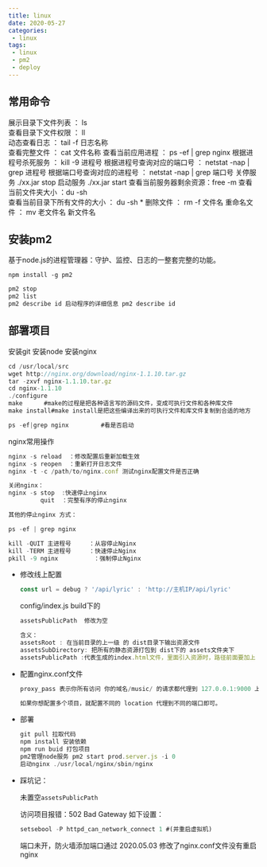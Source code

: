 ```yaml
---
title: linux
date: 2020-05-27
categories:
 - linux
tags:
 - linux
 - pm2
 - deploy
---
```


## 常用命令
展示目录下文件列表 ： ls  
查看目录下文件权限 ： ll   
动态查看日志 ： tail  -f   日志名称   
查看完整文件 ： cat  文件名称
查看当前应用进程 ： ps  -ef | grep  nginx
根据进程号杀死服务 ： kill  -9  进程号
根据进程号查询对应的端口号 ： netstat  -nap | grep 进程号
根据端口号查询对应的进程号 ： netstat  -nap | grep 端口号
关停服务   ./xx.jar  stop
启动服务   ./xx.jar  start 
查看当前服务器剩余资源：free  -m 
查看当前文件夹大小 ：du  -sh  
查看当前目录下所有文件的大小 ： du -sh  *
删除文件 ： rm  -f 文件名
重命名文件 ： mv  老文件名  新文件名

## 安装pm2 

基于node.js的进程管理器：守护、监控、日志的一整套完整的功能。

```npm install -g pm2```

```js
pm2 stop
pm2 list 
pm2 describe id 启动程序的详细信息 pm2 describe id
```

## 部署项目
安装git
安装node
安装nginx

  ```js
  cd /usr/local/src
  wget http://nginx.org/download/nginx-1.1.10.tar.gz
  tar -zxvf nginx-1.1.10.tar.gz
  cd nginx-1.1.10
  ./configure
  make      #make的过程是把各种语言写的源码文件，变成可执行文件和各种库文件
  make install#make install是把这些编译出来的可执行文件和库文件复制到合适的地方
  
  ps -ef|grep nginx 		#看是否启动
  ```

  nginx常用操作

  ```js
  nginx -s reload  ：修改配置后重新加载生效
  nginx -s reopen  ：重新打开日志文件
  nginx -t -c /path/to/nginx.conf 测试nginx配置文件是否正确
  
  关闭nginx：
  nginx -s stop  :快速停止nginx
           quit  ：完整有序的停止nginx
  
  其他的停止nginx 方式：
  
  ps -ef | grep nginx
  
  kill -QUIT 主进程号     ：从容停止Nginx
  kill -TERM 主进程号     ：快速停止Nginx
  pkill -9 nginx          ：强制停止Nginx
  ```

- 修改线上配置

  ```js
  const url = debug ? '/api/lyric' : 'http://主机IP/api/lyric'
  ```
  config/index.js   build下的

  ```js
  assetsPublicPath  修改为空
  
  含义：
  assetsRoot : 在当前目录的上一级 的 dist目录下输出资源文件
  assetsSubDirectory: 把所有的静态资源打包到 dist下的 assets文件夹下
  assetsPublicPath :代表生成的index.html文件，里面引入资源时，路径前面要加上 assetsPublicPath的值
  ```

- 配置nginx.conf文件

  ```js
  proxy_pass 表示你所有访问 你的域名/music/ 的请求都代理到 127.0.0.1:9000 上了。还记得我们刚才起的 node 服务吗，这里的端口号要对上，对于我这个例子而言，请求 http://主机名/music/ 全部代理到我的 node 服务，所以就可以打开页面了。ngnix 配置完成记得保存，然后在命令行运行 nginx -s reload 重启 nginx 服务。
  
  如果你想配置多个项目，就配置不同的 location 代理到不同的端口即可。
  ```

- 部署

  ```js
  git pull 拉取代码
  npm install 安装依赖
  npm run buid 打包项目
  pm2管理node服务 pm2 start prod.server.js -i 0
  启动nginx ./usr/local/nginx/sbin/nginx
  ```

- 踩坑记：

  未置空```assetsPublicPath```

  访问项目报错：502 Bad Gateway  如下设置：

  ```js
  setsebool -P httpd_can_network_connect 1 #(并重启虚拟机)
  ```

  端口未开，防火墙添加端口通过
  2020.05.03 修改了nginx.conf文件没有重启nginx
